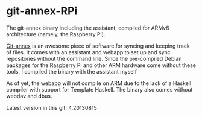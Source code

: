 git-annex-RPi
=============

The git-annex binary including the assistant, compiled for ARMv6 
architecture (namely, the Raspberry Pi). 

[Git-annex](http://git-annex.branchable.com/) is an awesome piece of 
software for syncing and keeping track of files. It comes with an assistant 
and webapp to set up and sync repositories without the command line. Since the 
pre-compiled Debian packages for the Raspberry Pi and other ARM hardware 
come without these tools, I compiled the binary with the assistant myself. 

As of yet, the webapp will not compile on ARM due to the lack of a Haskell 
compiler with support for Template Haskell. The binary also comes without 
webdav and dbus. 

Latest version in this git: 4.20130815 

